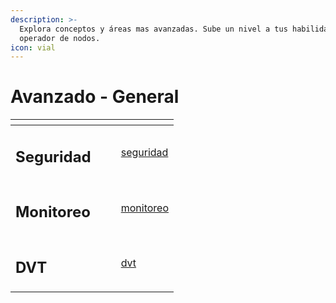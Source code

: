 ```yaml
---
description: >-
  Explora conceptos y áreas mas avanzadas. Sube un nivel a tus habilidades de
  operador de nodos.
icon: vial
---
```


# Avanzado - General

<table data-view="cards"><thead><tr><th></th><th></th><th></th><th data-hidden data-card-target data-type="content-ref"></th></tr></thead><tbody><tr><td><h2>Seguridad</h2></td><td></td><td></td><td><a href="seguridad/">seguridad</a></td></tr><tr><td><h2>Monitoreo</h2></td><td></td><td></td><td><a href="monitoreo/">monitoreo</a></td></tr><tr><td><h2>DVT</h2></td><td></td><td></td><td><a href="dvt/">dvt</a></td></tr></tbody></table>
